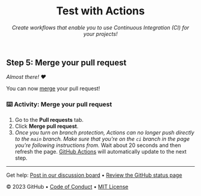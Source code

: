 <header>

<!--
  <<< Author notes: Course header >>>
  Include a 1280×640 image, course title in sentence case, and a concise description in emphasis.
  In your repository settings: enable template repository, add your 1280×640 social image, auto delete head branches.
  Add your open source license, GitHub uses MIT license.
-->

# Test with Actions

_Create workflows that enable you to use Continuous Integration (CI) for your projects!_

</header>

<!--
  <<< Author notes: Step 5 >>>
  Start this step by acknowledging the previous step.
  Define terms and link to docs.github.com.
-->

## Step 5: Merge your pull request

_Almost there! :heart:_

You can now [merge](https://docs.github.com/get-started/quickstart/github-glossary#merge) your pull request!

### :keyboard: Activity: Merge your pull request

1. Go to the **Pull requests** tab.
1. Click **Merge pull request**.
1. _Once you turn on branch protection, Actions can no longer push directly to the `main` branch. Make sure that you're on the `ci` branch in the page you're following instructions from._ Wait about 20 seconds and then refresh the page. [GitHub Actions](https://docs.github.com/actions) will automatically update to the next step.

<footer>

<!--
  <<< Author notes: Footer >>>
  Add a link to get support, GitHub status page, code of conduct, license link.
-->

---

Get help: [Post in our discussion board](https://github.com/orgs/skills/discussions/categories/test-with-actions) &bull; [Review the GitHub status page](https://www.githubstatus.com/)

&copy; 2023 GitHub &bull; [Code of Conduct](https://www.contributor-covenant.org/version/2/1/code_of_conduct/code_of_conduct.md) &bull; [MIT License](https://gh.io/mit)

</footer>
